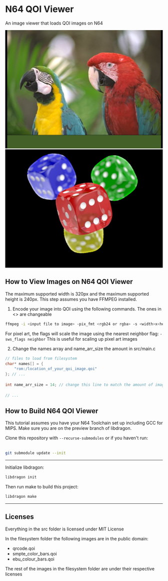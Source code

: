 # N64 QOI Viewer

An image viewer that loads QOI images on N64

![An fuzzy image of a parrot](demo_images/qoi_demo_image0.jpg)
![An fuzzy image of four dice. The red die is in front. Blue, green, and yellow in the back in a triangle clockwise formation](demo_images/qoi_demo_image1.jpg)

## How to View Images on N64 QOI Viewer
The maximum supported width is 320px and the maximum supported height is 240px.
This step assumes you have FFMPEG installed.
1. Encode your image into QOI using the following commands. The ones in <> are changeable
```bash
ffmpeg -i <input file to image> -pix_fmt <rgb24 or rgba> -s <width>x<height> <output file to image>.qoi
```

For pixel art, the flags will scale the image using the nearest neighbor flag: `-sws_flags neighbor`
This is useful for scaling up pixel art images

2. Change the names array and name_arr_size the amount in src/main.c
```c
// files to load from filesystem
char* names[] = {
    "rom:/location_of_your_qoi_image.qoi"
}; // ...

int name_arr_size = 14; // change this line to match the amount of images

// ...
```
## How to Build N64 QOI Viewer
This tutorial assumes you have your N64 Toolchain set up including GCC for MIPS.
Make sure you are on the preview branch of libdragon.

Clone this repository with `--recurse-submodules` or if you haven't run:

```bash

git submodule update --init
```
---
Initialize libdragon:
```bash
libdragon init
```
Then run make to build this project:

```bash
libdragon make
```

---

## Licenses

Everything in the src folder is licensed under MIT License

In the filesystem folder the following images are in the public domain:
- qrcode.qoi
- smpte_color_bars.qoi
- ebu_colour_bars.qoi

The rest of the images in the filesystem folder are under their respective licenses
